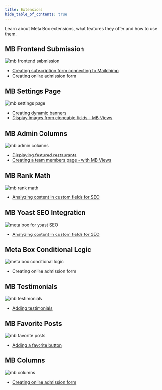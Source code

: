 ```yaml
---
title: Extensions
hide_table_of_contents: true
---
```


Learn about Meta Box extensions, what features they offer and how to use them.

<div className="category_wrap">
	<div className="tutorials_category">
		<div className="items">
			<h2>MB Frontend Submission</h2>

![mb frontend submission](/tutorials/extensions-1.png)
<ul>
	<li><a href="/tutorials/create-subscription-form-connect-to-mailchimp/">Creating subscription form connecting to Mailchimp</a></li>
	<li><a href="/tutorials/create-online-admission-form/">Creating online admission form</a></li>
</ul>
		</div>
		<div className="items">
			<h2>MB Settings Page</h2>

![mb settings page](/tutorials/extensions-2.png)
<ul>
	<li><a href="/tutorials/create-dynamic-banners/">Creating dynamic banners</a></li>
	<li><a href="/tutorials/display-images-cloneable-fields-mb-views/">Display images from cloneable fields - MB Views</a></li>
</ul>
		</div>
		<div className="items">
			<h2>MB Admin Columns</h2>

![mb admin columns](/tutorials/extensions-6.png)
<ul>
	<li><a href="/tutorials/displaying-featured-posts-with-wp-grid-builder/">Displaying featured restaurants</a></li>
	<li><a href="/tutorials/create-team-members-page-mb-views/">Creating a team members page - with MB Views</a></li>
</ul>
		</div>
		 <div className="items">
			<h2>MB Rank Math</h2>

![mb rank math](/tutorials/extensions-4.png)
<ul>
	<li><a href="/tutorials/analyze-content-seo-rank-math/">Analyzing content in custom fields for SEO</a></li>
</ul>
		</div>
		<div className="items">
			<h2>MB Yoast SEO Integration</h2>

![meta box for yoast SEO](/tutorials/extensions-5.png)
<ul>
	<li><a href="/tutorials/analyze-content-yoast-seo/">Analyzing content in custom fields for SEO</a></li>
</ul>
		</div>
		<div className="items">
			<h2>Meta Box Conditional Logic</h2>

![meta box conditional logic](/tutorials/extensions-3.png)
<ul>
	<li><a href="/tutorials/create-online-admission-form/">Creating online admission form</a></li>
</ul>
		</div>
		<div className="items">
			<h2>MB Testimonials</h2>

![mb testimonials](/tutorials/extensions-8.png)
<ul>
	<li><a href="/tutorials/add-testimonials/">Adding testimonials</a></li>
</ul>
		</div>
		<div className="items">
			<h2>MB Favorite Posts</h2>

![mb favorite posts](/tutorials/extensions-7.png)
<ul>
	<li><a href="/tutorials/add-favorite-button/"> Adding a favorite button</a></li>
</ul>
		</div>
		<div className="items">
			<h2>MB Columns</h2>

![mb columns](/tutorials/extensions-9.png)
<ul>
	<li><a href="/tutorials/create-online-admission-form/">Creating online admission form</a></li>
</ul>
		</div>
	</div>
</div>
